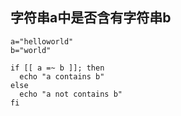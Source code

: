 ## 字符串a中是否含有字符串b

```shell
a="helloworld"
b="world"

if [[ a =~ b ]]; then
  echo "a contains b"
else
  echo "a not contains b"
fi
```
